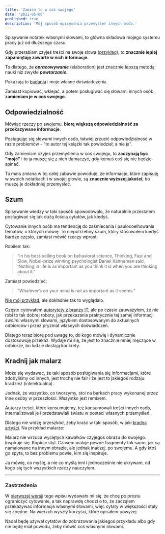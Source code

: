 ```yaml
---
title: 'Zamień to w coś swojego'
date: '2021-06-06'
published: true
description: 'Mój sposób opisywania przemyśleń innych osób.'
---
```


Spisywanie notatek własnymi słowami, to główna składowa mojego systemu pracy już od dłuższego czasu.

Gdy przerabiam czyjeś treści na swoje słowa ([przykład](/company-of-one/)), to **znacznie lepiej zapamiętuję zawarte w nich informacje**.

To dlatego, że ***opracowywanie*** (elaboration) jest znacznie lepszą metodą nauki niż zwykłe ***powtarzanie***.

Pokazują to [badania](https://www.goodreads.com/book/show/18770267-make-it-stick) i moje własne doświadczenia.

Zamiast kopiować, wklejać, a potem posługiwać się słowami innych osób, **zamieniam je w coś swojego**.

## Odpowiedzialność

Mówiąc rzeczy po swojemu, **biorę większą odpowiedzialność za przekazywane informacje**.

Posługując się słowami innych osób, łatwiej zrzucić odpowiedzialność w razie problemów - "to autor tej książki tak powiedział, a nie ja".

Gdy zamieniam czyjeś przemyślenia w coś swojego, to **zaczynają być "moje"** i to ja muszę się z nich tłumaczyć, gdy komuś coś się nie będzie spinać.

Ta mała zmiana w tej całej zabawie powoduje, że informacje, które zapisuję w swoich notatkach i w swojej głowie, są **znacznie wyższej jakości**, bo muszę je dokładniej przemyśleć.

## Szum

Spisywanie wiedzy w taki sposób spowodowało, że naturalnie przestałem posługiwać się tak dużą ilością cytatów, jak kiedyś.

Cytowanie innych osób ma tendencję do zaśmiecania i paulocoelhowania tematów, o których mówię. To niepotrzebny szum, który stosowałem kiedyś bardzo często, zamiast mówić rzeczy wprost.

Robiłem tak:

> “In his best-selling book on behavioral science, Thinking, Fast and Slow, Nobel-prize winning psychologist Daniel Kahneman said, ‘Nothing in life is as important as you think it is when you are thinking about it.”

Zamiast powiedzieć:

> “Whatever’s on your mind is not as important as it seems.”

[Nie mój przykład](https://sive.rs/dq), ale dokładnie tak to wyglądało.

Często cytowałem [autorytety z branży IT](https://en.wikipedia.org/wiki/Robert_C._Martin), ale po czasie zauważyłem, że nie robi to tak dobrej roboty, jak przekazanie praktycznie tej samej informacji *swoimi* własnymi słowami, językiem dostosowanym do aktualnych odbiorców i przez pryzmat własnych doświadczeń.

Dlatego teraz biorę pod uwagę to, do kogo mówię i dynamicznie dostosowuję przekaz. Wydaje mi się, że jest to znacznie mniej męczące w odbiorze, bo ludzie dostają konkrety.

## Kradnij jak malarz

Może się wydawać, że taki sposób posługiwania się informacjami, które zdobyliśmy od innych, jest trochę nie fair i że jest to jakiegoś rodzaju kradzież (intelektualna).

Jednak, że wszystko, co tworzymy, stoi na barkach pracy wykonanej przez inne osoby w przeszłości. Wszystko jest remixem.

Autorzy treści, które konsumujemy, też konsumowali treści innych osób, internalizowali je i przedstawiali światu w postaci własnych przemyśleń.

Dlatego nie widzę przeszkód, żeby kraść w taki sposób, w jaki [kradną artyści](https://www.goodreads.com/book/show/13099738-steal-like-an-artist). Na przykład malarze:

Malarz nie wrzuca wyciętych kawałków czyjegoś obrazu do swojego. Inspiruje się. Kopiuje styl. Czasem maluje pewne fragmenty tak samo, jak są namalowane na innym obrazie, ale jednak inaczej, po swojemu. A gdy ktoś go spyta, to bez problemu powie, kim się inspiruje.

Ja mówię, co myślę, a nie co myślą inni i jednocześnie nie ukrywam, od kogo się tych wszystkich rzeczy nauczyłem.

---

### Zastrzeżenia

W [pierwszej wersji](https://github.com/kjendrzyca/krzysztof.io/blob/35a627dd8ee7756841721160bec8f2789b847092/content/blog/cytaty/index.md) tego wpisu wydawało mi się, że chcę po prostu ograniczyć cytowanie, a tak naprawdę chodzi o to, że zacząłem przekazywać informacje własnymi słowami, więc cytaty w większości stały się zbędne. Na wierzch wyszły korzyści, które opisałem powyżej.

Nadal będę używał cytatów do zobrazowania jakiegoś przykładu albo gdy nie będę miał powodu, żeby mówić coś własnymi słowami.
